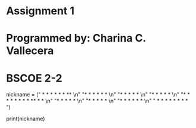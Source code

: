 # Assignment 1
# Programmed by: Charina C. Vallecera
# BSCOE 2-2

nickname = ("  *  *  *  *        *           *             **         \n"
            "*            *      *           *            *  *        \n" 
            "*                   *           *           *    *       \n"
            "*                   *           *          *      *      \n"
            "*                   *  *  *  *  *         * * ** * *     \n"
            "*                   *           *        *          *    \n"
            "*                   *           *       *            *   \n"
            "*           *       *           *      *              *  \n"
            " *  *  *  *         *           *     *                *   ")

print(nickname)
